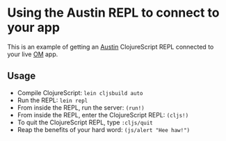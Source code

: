 # Using the Austin REPL to connect to your app

This is an example of getting an
[Austin](https://github.com/cemerick/austin) ClojureScript REPL connected to
your live [OM](https://github.com/swannodette/om) app.

## Usage

* Compile ClojureScript: `lein cljsbuild auto`
* Run the REPL: `lein repl`
* From inside the REPL, run the server: `(run!)`
* From inside the REPL, enter the ClojureScript REPL: `(cljs!)`
* To quit the ClojureScript REPL, type `:cljs/quit`
* Reap the benefits of your hard word: `(js/alert "Hee haw!")`
